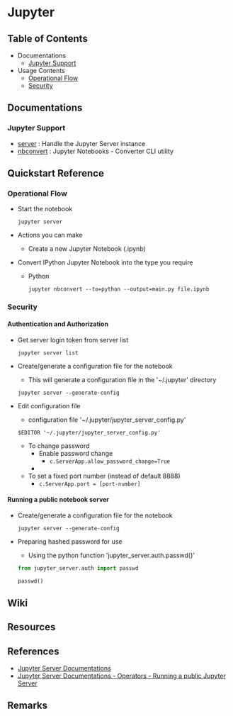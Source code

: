 # Jupyter

## Table of Contents
- Documentations
    + [Jupyter Support](#jupyter-support)
- Usage Contents
    + [Operational Flow](#operational-flow)
    + [Security](#security)

## Documentations
### Jupyter Support
+ [server](manuals/jupyter-server.md)       : Handle the Jupyter Server instance
+ [nbconvert](manuals/jupyter-nbconvert.md) : Jupyter Notebooks - Converter CLI utility

## Quickstart Reference
### Operational Flow
- Start the notebook
    ```console
    jupyter server
    ```

- Actions you can make
    + Create a new Jupyter Notebook (.ipynb)

- Convert IPython Jupyter Notebook into the type you require
    - Python
        ```console
        jupyter nbconvert --to=python --output=main.py file.ipynb
        ```

### Security
#### Authentication and Authorization
- Get server login token from server list
    ```console
    jupyter server list
    ```

- Create/generate a configuration file for the notebook
    + This will generate a configuration file in the '~/.jupyter' directory
    ```console
    jupyter server --generate-config
    ```

- Edit configuration file
    + configuration file '~/.jupyter/jupyter_server_config.py'
    ```console
    $EDITOR '~/.jupyter/jupyter_server_config.py'
    ```
    - To change password
        - Enable password change
            + `c.ServerApp.allow_password_change=True`
        - 
    - To set a fixed port number (instead of default 8888)
        + `c.ServerApp.port = [port-number]`

#### Running a public notebook server
- Create/generate a configuration file for the notebook
    ```console
    jupyter server --generate-config
    ```

- Preparing hashed password for use
    + Using the python function 'jupyter_server.auth.passwd()'
    ```python
    from jupyter_server.auth import passwd

    passwd()
    ```

## Wiki

## Resources

## References
+ [Jupyter Server Documentations](https://jupyter-server.readthedocs.io/en/latest/)
+ [Jupyter Server Documentations - Operators - Running a public Jupyter Server](https://jupyter-server.readthedocs.io/en/latest/operators/public-server.html)

## Remarks
